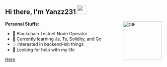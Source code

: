 ## Hi there, I'm Yanzz231 <img src="https://github.com/TheDudeThatCode/TheDudeThatCode/blob/master/Assets/Hi.gif" width="29px">

<img align="right" alt="GIF" height="125px" src="https://media3.giphy.com/media/ln7z2eWriiQAllfVcn/200w.webp" />

**Personal Stuffs:**
- 🚀 Blockchain Testnet Node Operator 
- 🌱 Currently learning Js, Ts, Solidity, and Go
- ✨ Interested in backend-ish things 
- 🤔 Looking for help with my life

[Here](https://saweria.co/MikasaGCH)
